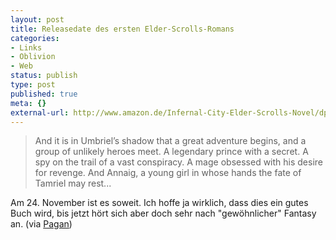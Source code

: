 ```yaml
---
layout: post
title: Releasedate des ersten Elder-Scrolls-Romans
categories:
- Links
- Oblivion
- Web
status: publish
type: post
published: true
meta: {}
external-url: http://www.amazon.de/Infernal-City-Elder-Scrolls-Novel/dp/0345508017/ref=sr_1_1?ie=UTF8&s=books-intl-de&qid=1250541633&sr=8-1
---
```

<blockquote>And it is in Umbriel’s shadow that a great adventure begins, and a group of unlikely heroes meet. A legendary prince with a secret. A spy on the trail of a vast conspiracy. A mage obsessed with his desire for revenge. And Annaig, a young girl in whose hands the fate of Tamriel may rest...</blockquote>

Am 24. November ist es soweit. Ich hoffe ja wirklich, dass dies ein gutes Buch wird, bis jetzt hört sich aber doch sehr nach "gewöhnlicher" Fantasy an. (via <a href="http://pagan-tes-mods.com">Pagan</a>)
